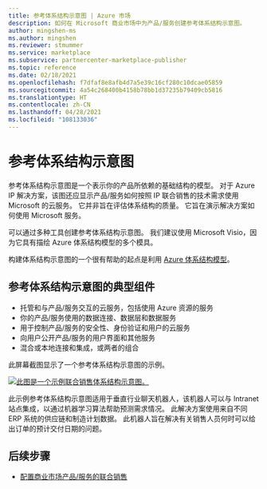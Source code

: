 ```yaml
---
title: 参考体系结构示意图 | Azure 市场
description: 如何在 Microsoft 商业市场中为产品/服务创建参考体系结构示意图。
author: mingshen-ms
ms.author: mingshen
ms.reviewer: stmummer
ms.service: marketplace
ms.subservice: partnercenter-marketplace-publisher
ms.topic: reference
ms.date: 02/18/2021
ms.openlocfilehash: f7dfaf8e8afb4d7a5e39c16cf280c10dcae05859
ms.sourcegitcommit: 4a54c268400b4158b78bb1d37235b79409cb5816
ms.translationtype: HT
ms.contentlocale: zh-CN
ms.lasthandoff: 04/28/2021
ms.locfileid: "108133036"
---
```

# <a name="reference-architecture-diagram"></a>参考体系结构示意图

参考体系结构示意图是一个表示你的产品所依赖的基础结构的模型。 对于 Azure IP 解决方案，该图还应显示产品/服务如何按照 IP 联合销售的技术需求使用 Microsoft 的云服务。 它并非旨在评估体系结构的质量。 它旨在演示解决方案如何使用 Microsoft 服务。

可以通过多种工具创建参考体系结构示意图。 我们建议使用 Microsoft Visio，因为它具有描绘 Azure 体系结构模型的多个模具。

构建体系结构示意图的一个很有帮助的起点是利用 [Azure 体系结构模型](/azure/architecture/browse/)。

## <a name="typical-components-of-a-reference-architecture-diagram"></a>参考体系结构示意图的典型组件

- 托管和与产品/服务交互的云服务，包括使用 Azure 资源的服务
- 你的产品/服务使用的数据连接、数据层和数据服务
- 用于控制产品/服务的安全性、身份验证和用户的云服务
- 向用户公开产品/服务的用户界面和其他服务
- 混合或本地连接和集成，或两者的组合

此屏幕截图显示了一个参考体系结构示意图的示例。

[![此图是一个示例联合销售体系结构示意图。](./media/co-sell/co-sell-arch-diagram.png)](./media/co-sell/co-sell-arch-diagram.png#lightbox)

此示例参考体系结构示意图适用于垂直行业聊天机器人，该机器人可以与 Intranet 站点集成，以通过机器学习算法帮助预测需求情况。 此解决方案使用来自不同 ERP 系统的供应链和制造计划数据。 此机器人旨在解决有关销售人员何时可以给出订单的预计交付日期的问题。

## <a name="next-steps"></a>后续步骤

- [配置商业市场产品/服务的联合销售](./co-sell-configure.md)